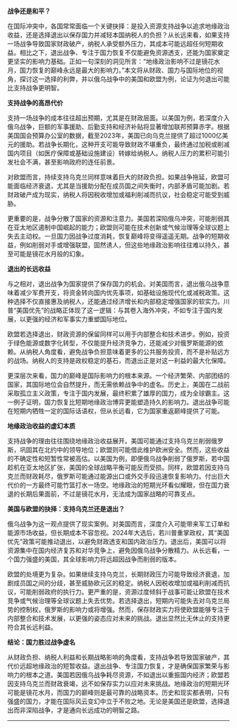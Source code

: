 

**战争还是和平？**

在国际冲突中，各国常常面临一个关键抉择：是投入资源支持战争以追求地缘政治收益，还是选择退出以保存国力并减轻本国纳税人的负担？从长远来看，如果支持一场战争导致国家财政破产，纳税人承受额外压力，其成本可能远超任何短期收益。相比之下，退出战争、专注于国力恢复不仅能避免资源透支，还能为国家奠定更坚实的影响力基础。正如一句深刻的洞见所言：“地缘政治影响不过是镜花水月，国力恢复的巅峰永远是最大的影响力。”本文将从财政、国力与国际地位的视角，探讨这一选择的利弊，并以俄乌战争中的美国和欧盟为例，论证为何退出可能比支持战争更明智。

**支持战争的高昂代价**

支持一场战争的成本往往超出预期，尤其是在财政层面。以美国为例，若深度介入俄乌战争，巨额的军事援助、后勤支持和经济补贴将显著增加联邦预算赤字。根据美国国会预算办公室的数据，截至2023年，美国已向乌克兰提供了超过1000亿美元的援助。若战争长期化，这种开支可能导致财政不堪重负，最终通过加税或削减国内项目（如医疗保障或基础设施建设）转嫁给纳税人。纳税人压力的累积可能引发社会不满，甚至影响政府的连任前景。

对欧盟而言，持续支持乌克兰同样意味着巨大的财政负担。如果战争拖延，欧盟可能面临经济衰退，尤其是当援助分配在成员国之间失衡时，内部矛盾可能加剧。若财政破产成为现实，纳税人将因税收增加或福利削减而抗议，社会稳定可能受到威胁。

更重要的是，战争分散了国家的资源和注意力。美国若深陷俄乌冲突，可能削弱其在亚太地区遏制中国崛起的能力；欧盟则可能在技术创新或气候治理等全球议题上失去主动权。一旦国力因战争过度消耗，恢复巅峰将变得遥遥无期。战争的短期收益，例如削弱对手或增强联盟，固然诱人，但这些地缘政治影响往往难以持久，甚至可能是镜花水月般的幻象。

**退出的长远收益**

与之相对，退出战争为国家提供了保存国力的机会。对美国而言，退出俄乌战争意味着减少军费开支，将资金转向国内优先事项，如基础设施现代化或减税政策。这种选择不仅直接惠及纳税人，还能通过经济增长和内部稳定增强国家的软实力。川普“美国优先”的战略正体现了这一逻辑：与其卷入海外冲突，不如专注于国内发展，以更强的经济和军事实力重塑国际地位。

欧盟若选择退出，财政资源的保留同样可以用于内部整合和技术进步。例如，投资于绿色能源或数字化转型，不仅能提升经济竞争力，还能减少对俄罗斯能源的依赖。从纳税人角度看，避免战争负担意味着更多的公共服务投资，而不是补贴远方的战场。纳税人的支持是政权稳定的基石，而退出正是对这一利益的最大化保障。

更深层次来看，国力的巅峰是国际影响力的根本来源。一个经济繁荣、内部团结的国家，其国际地位会自然提升，而无需依赖战争中的虚名。历史上，美国在二战前采取孤立主义政策，专注于国内发展，最终积累了雄厚的国力，成为全球霸主。这一例子证明，国力恢复比短期地缘政治博弈更能塑造持久的影响力。退出战争可能在短期内牺牲一定的国际话语权，但从长远看，它为国家重返巅峰提供了可能。

**地缘政治收益的虚幻本质**

支持战争的理由往往围绕地缘政治收益展开。美国可能通过支持乌克兰削弱俄罗斯，巩固其在北约中的领导地位；欧盟则可能借此维护欧洲安全。然而，这些收益的不确定性和短暂性常被高估。以美国为例，即便俄乌战争削弱了俄罗斯，若中国趁机在亚太地区扩张，美国的全球战略平衡可能反而受损。同样，欧盟若因支持乌克兰而财政耗尽，俄罗斯可能通过能源出口或外交手段迅速恢复影响力。付出巨大代价的一方最终可能竹篮打水一场空。地缘政治的短期光环看似耀眼，但在国力衰退的长期后果面前，不过是镜花水月，无法成为国家战略的可靠支点。

**美国与欧盟的抉择：支持乌克兰还是退出？**

俄乌战争为这一观点提供了现实案例。对美国而言，深度介入可能带来军工订单和能源市场收益，但长期成本不容忽视。2024年大选后，若川普重掌政权，其“美国优先”政策可能推动退出，以避免财政透支和国内政治压力。退出后，美国可以将资源集中在国内经济复苏和对华竞争上，避免因俄乌战争分散精力。从长远看，一个国力强盛的美国，其全球影响力将远超因战争而削弱的版本。

欧盟的处境更为复杂。如果继续支持乌克兰，长期财政压力可能导致经济衰退，加剧成员国之间的分歧，甚至威胁欧元区的稳定。纳税人因税收增加或福利削减而抗议，可能削弱政府的执行力。更严重的是，资源过度倾斜于战事可能让欧盟在技术竞争或气候治理等全球议题上失去优势。若选择退出，短期内可能失去对乌克兰局势的控制权，俄罗斯的影响力或将增强。然而，保存财政实力将使欧盟能够专注于内部整合和技术发展，以更强的姿态应对未来的挑战。退出显然比无休止的支持更符合其长远利益。

**结论：国力胜过战争虚名**

从财政负担、纳税人利益和长期战略影响的角度看，支持战争若导致国家破产，其代价远超地缘政治的短暂收益。退出战争、专注国力恢复，才是确保国家繁荣与影响力的根本之道。美国若因俄乌战争耗尽资源，不如退出以重振国内经济；欧盟若因支持乌克兰而财政衰竭，远不如保存实力以应对未来挑战。地缘政治的短期光环可能是镜花水月，而国力的巅峰则是最可靠的战略资本。历史和现实都表明，只有强盛的国力，才能在国际风云变幻中立于不败之地。无论是美国还是欧盟，选择退出而非深陷战争，才是通向长远成功的明智之路。

--- 
